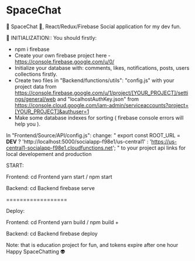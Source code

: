 # SpaceChat
🌌 SpaceChat 🚀, React/Redux/Firebase Social application for my dev fun.

🤖 INITIALIZATION::
You should firstly:
- npm i firebase
- Create your own firebase project here - https://console.firebase.google.com/u/0/
- Initialize your database with: comments, likes, notifications, posts, users collections firstly.
- Create two files in "Backend/functions/utils": 
  "config.js" with your project data from https://console.firebase.google.com/u/1/project/[YOUR_PROJECT]/settings/general/web
  and 
  "localhostAuthKey.json" from https://console.cloud.google.com/iam-admin/serviceaccounts?project=[YOUR_PROJECT]&authuser=1
- Make some database indexes for sorting ( firebase console errors will help you ).

In "Frontend/Source/API/config.js":
change:
  "
    export const ROOT_URL = __DEV__
        ? 'http://localhost:5000/socialapp-f98e1/us-central1'
        : 'https://us-central1-socialapp-f98e1.cloudfunctions.net';
  "
to your project api links for local developement and production

START:  

Frontend:
cd Frontend
yarn start / npm start

Backend:
cd Backend
firebase serve

==================

Deploy:  

Frontend:
cd Frontend
yarn build / npm build
+

Backend:
cd Backend
firebase deploy

Note: that is education project for fun, and tokens expire after one hour 
      Happy SpaceChatting 👽

